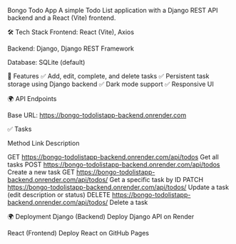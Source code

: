 Bongo Todo App
A simple Todo List application with a Django REST API backend and a React (Vite) frontend.

🛠️ Tech Stack
Frontend: React (Vite), Axios

Backend: Django, Django REST Framework

Database: SQLite (default)


🚀 Features
✅ Add, edit, complete, and delete tasks
✅ Persistent task storage using Django backend
✅ Dark mode support
✅ Responsive UI


🌍 API Endpoints

Base URL: https://bongo-todolistapp-backend.onrender.com

✅ Tasks

Method       Link                                                                  Description

GET          https://bongo-todolistapp-backend.onrender.com/api/todos              Get all tasks
POST         https://bongo-todolistapp-backend.onrender.com/api/todos              Create a new task
GET          https://bongo-todolistapp-backend.onrender.com/api/todos/<id>         Get a specific task by ID
PATCH        https://bongo-todolistapp-backend.onrender.com/api/todos/<id>         Update a task (edit description or status)
DELETE       https://bongo-todolistapp-backend.onrender.com/api/todos/<id>         Delete a task



🌍 Deployment
Django (Backend)
Deploy Django API on Render

React (Frontend)
Deploy React on GitHub Pages
